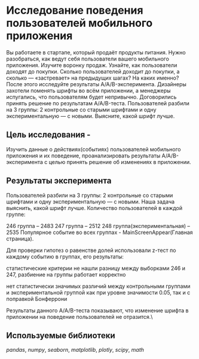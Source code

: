 # Исследование поведения пользователей мобильного приложения 

Вы работаете в стартапе, который продаёт продукты питания. Нужно разобраться, как ведут себя пользователи вашего мобильного приложения. 
Изучите воронку продаж. Узнайте, как пользователи доходят до покупки. Сколько пользователей доходит до покупки, а сколько — «застревает» на предыдущих шагах? На каких именно?
После этого исследуйте результаты A/A/B-эксперимента. Дизайнеры захотели поменять шрифты во всём приложении, а менеджеры испугались, что пользователям будет непривычно. Договорились принять решение по результатам A/A/B-теста. Пользователей разбили на 3 группы: 2 контрольные со старыми шрифтами и одну экспериментальную — с новыми. Выясните, какой шрифт лучше.

## Цель исследования -

Изучить данные о действиях(событиях) пользователей мобильного приложения и их поведение, проанализировать результаты A/A/B-эксперимента с целью принять решение об изменениях в приложении.

## Результаты эксперимента
Пользователей разбили на 3 группы: 2 контрольные со старыми шрифтами и одну экспериментальную — с новыми. Наша задача выяснить, какой шрифт лучше. Количество пользователей в каждой группе:

246 группа – 2483
247 группа – 2512
248 группа(экспериментальная) – 2535
Популярное событие во всех группах - MainScreenAppear(Главная страница).

Для проверки гипотез о равенстве долей использовали z-тест по каждому событию в группах, его результаты:

статистические критерии не нашли разницу между выборками 246 и 247, разбиение на группы работает корректно

нет статистически значимых различий между контрольными группами и экспериментальной группой как при уровне значимости 0.05, так и с поправкой Бонферрони

Результаты данного A/A/B-теста показывают, что изменение шрифта в приложении на поведение пользователей не отразится.\

## Используемые библиотеки
*pandas*, *numpy*, *seaborn*, *matplotlib*, *plotly*, *scipy*, *math*
